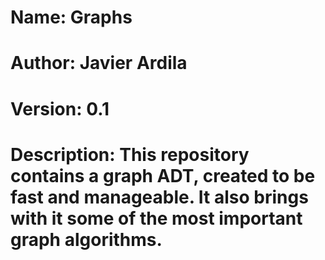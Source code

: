 # Name: Graphs
# Author: Javier Ardila
# Version: 0.1
# Description: This repository contains a graph ADT, created to be fast and manageable. It also brings with it some of the most important graph algorithms.
